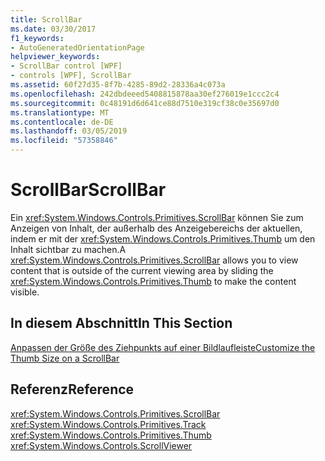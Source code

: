 ```yaml
---
title: ScrollBar
ms.date: 03/30/2017
f1_keywords:
- AutoGeneratedOrientationPage
helpviewer_keywords:
- ScrollBar control [WPF]
- controls [WPF], ScrollBar
ms.assetid: 60f27d35-8f7b-4285-89d2-28336a4c073a
ms.openlocfilehash: 242dbdeeed5408815878aa30ef276019e1ccc2c4
ms.sourcegitcommit: 0c48191d6d641ce88d7510e319cf38c0e35697d0
ms.translationtype: MT
ms.contentlocale: de-DE
ms.lasthandoff: 03/05/2019
ms.locfileid: "57358846"
---
```

# <a name="scrollbar"></a><span data-ttu-id="1d750-102">ScrollBar</span><span class="sxs-lookup"><span data-stu-id="1d750-102">ScrollBar</span></span>
<span data-ttu-id="1d750-103">Ein <xref:System.Windows.Controls.Primitives.ScrollBar> können Sie zum Anzeigen von Inhalt, der außerhalb des Anzeigebereichs der aktuellen, indem er mit der <xref:System.Windows.Controls.Primitives.Thumb> um den Inhalt sichtbar zu machen.</span><span class="sxs-lookup"><span data-stu-id="1d750-103">A <xref:System.Windows.Controls.Primitives.ScrollBar> allows you to view content that is outside of the current viewing area by sliding the <xref:System.Windows.Controls.Primitives.Thumb> to make the content visible.</span></span>  
  
## <a name="in-this-section"></a><span data-ttu-id="1d750-104">In diesem Abschnitt</span><span class="sxs-lookup"><span data-stu-id="1d750-104">In This Section</span></span>  
 [<span data-ttu-id="1d750-105">Anpassen der Größe des Ziehpunkts auf einer Bildlaufleiste</span><span class="sxs-lookup"><span data-stu-id="1d750-105">Customize the Thumb Size on a ScrollBar</span></span>](how-to-customize-the-thumb-size-on-a-scrollbar.md)  
  
## <a name="reference"></a><span data-ttu-id="1d750-106">Referenz</span><span class="sxs-lookup"><span data-stu-id="1d750-106">Reference</span></span>  
 <xref:System.Windows.Controls.Primitives.ScrollBar>  
  <xref:System.Windows.Controls.Primitives.Track>  
  <xref:System.Windows.Controls.Primitives.Thumb>  
  <xref:System.Windows.Controls.ScrollViewer>
